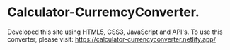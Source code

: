 # Calculator-CurremcyConverter.
Developed this site using HTML5, CSS3, JavaScript and API's.
To use this converter, please visit: https://calculator-currencyconverter.netlify.app/
